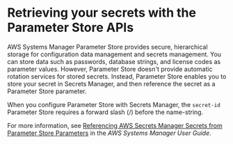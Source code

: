 # Retrieving your secrets with the Parameter Store APIs<a name="integrating_parameterstore"></a>

AWS Systems Manager Parameter Store provides secure, hierarchical storage for configuration data management and secrets management\. You can store data such as passwords, database strings, and license codes as parameter values\. However, Parameter Store doesn't provide automatic rotation services for stored secrets\. Instead, Parameter Store enables you to store your secret in Secrets Manager, and then reference the secret as a Parameter Store parameter\.

When you configure Parameter Store with Secrets Manager, the `secret-id` Parameter Store requires a forward slash \(/\) before the name\-string\. 

For more information, see [Referencing AWS Secrets Manager Secrets from Parameter Store Parameters](https://docs.aws.amazon.com/systems-manager/latest/userguide/integration-ps-secretsmanager.html) in the *AWS Systems Manager User Guide*\.